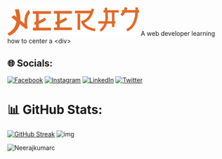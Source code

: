 <!-- ![Screenshot](neerajk.png) -->
<img src="neerajk.png" alt="drawing" width="300"/>
A web developer learning how to center a &lt;div&gt;

## 🌐 Socials:
[![Facebook](https://img.shields.io/badge/Facebook-%231877F2.svg?logo=Facebook&logoColor=white)](https://facebook.com/neerajkumar.chaudhary.94695) [![Instagram](https://img.shields.io/badge/Instagram-%23E4405F.svg?logo=Instagram&logoColor=white)](https://instagram.com/neerajchaudhary.31) [![LinkedIn](https://img.shields.io/badge/LinkedIn-%230077B5.svg?logo=linkedin&logoColor=white)](https://linkedin.com/in/neerajkumar31) [![Twitter](https://img.shields.io/badge/Twitter-%231DA1F2.svg?logo=Twitter&logoColor=white)](https://twitter.com/neerajkumar_31) 
# 📊 GitHub Stats:
[![GitHub Streak](https://streak-stats.demolab.com?user=Neerajkumarc&theme=highcontrast)](https://git.io/streak-stats)
<img align="bottom" width="250" src="https://user-images.githubusercontent.com/78979288/214773891-40bdf03f-512c-483a-a54f-41573dfd838e.gif" alt="img"/>  
<p align="bottom"> <img src="https://komarev.com/ghpvc/?username=Neerajkumar&label=Profile%20views&color=0e75b6&style=flat" alt="Neerajkumarc" /> </p>
